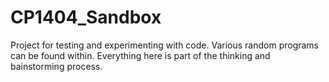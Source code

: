 # CP1404_Sandbox
Project for testing and experimenting with code.
Various random programs can be found within.
Everything here is part of the thinking and bainstorming process.
